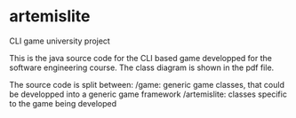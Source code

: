 # artemislite
CLI game university project

This is the java source code for the CLI based game developped for the software engineering course.
The class diagram is shown in the pdf file.

The source code is split between:
 /game: generic game classes, that could be developped into a generic game framework
 /artemislite: classes specific to the game being developed
